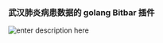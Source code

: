 ### 武汉肺炎病患数据的  golang  Bitbar 插件



![enter description here][1]


  [1]: https://demonsec666.oss-cn-qingdao.aliyuncs.com/1580304645387.jpg 
